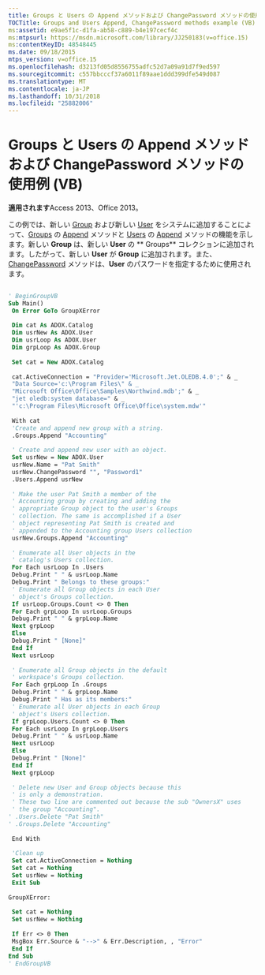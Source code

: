```yaml
---
title: Groups と Users の Append メソッドおよび ChangePassword メソッドの使用例 (VB)
TOCTitle: Groups and Users Append, ChangePassword methods example (VB)
ms:assetid: e9ae5f1c-d1fa-ab58-c889-b4e197cecf4c
ms:mtpsurl: https://msdn.microsoft.com/library/JJ250183(v=office.15)
ms:contentKeyID: 48548445
ms.date: 09/18/2015
mtps_version: v=office.15
ms.openlocfilehash: d3213fd05d8556755adfc52d7a09a91d7f9ed597
ms.sourcegitcommit: c557bbcccf37a6011f89aae1ddd399dfe549d087
ms.translationtype: MT
ms.contentlocale: ja-JP
ms.lasthandoff: 10/31/2018
ms.locfileid: "25882006"
---
```

# <a name="groups-and-users-append-changepassword-methods-example-vb"></a>Groups と Users の Append メソッドおよび ChangePassword メソッドの使用例 (VB)


**適用されます**Access 2013、Office 2013。

この例では、新しい [Group](group-object-adox.md) および新しい [User](user-object-adox.md) をシステムに追加することによって、[Groups](groups-collection-adox.md) の [Append](append-method-adox-groups.md) メソッドと [Users](users-collection-adox.md) の [Append](append-method-adox-users.md) メソッドの機能を示します。新しい **Group** は、新しい **User** の ** Groups** コレクションに追加されます。したがって、新しい **User** が **Group** に追加されます。また、[ChangePassword](changepassword-method-adox.md) メソッドは、**User** のパスワードを指定するために使用されます。

```vb 
 
' BeginGroupVB 
Sub Main() 
 On Error GoTo GroupXError 
 
 Dim cat As ADOX.Catalog 
 Dim usrNew As ADOX.User 
 Dim usrLoop As ADOX.User 
 Dim grpLoop As ADOX.Group 
 
 Set cat = New ADOX.Catalog 
 
 cat.ActiveConnection = "Provider='Microsoft.Jet.OLEDB.4.0';" & _ 
 "Data Source='c:\Program Files\" & _ 
 "Microsoft Office\Office\Samples\Northwind.mdb';" & _ 
 "jet oledb:system database=" & _ 
 "'c:\Program Files\Microsoft Office\Office\system.mdw'" 
 
 With cat 
 'Create and append new group with a string. 
 .Groups.Append "Accounting" 
 
 ' Create and append new user with an object. 
 Set usrNew = New ADOX.User 
 usrNew.Name = "Pat Smith" 
 usrNew.ChangePassword "", "Password1" 
 .Users.Append usrNew 
 
 ' Make the user Pat Smith a member of the 
 ' Accounting group by creating and adding the 
 ' appropriate Group object to the user's Groups 
 ' collection. The same is accomplished if a User 
 ' object representing Pat Smith is created and 
 ' appended to the Accounting group Users collection 
 usrNew.Groups.Append "Accounting" 
 
 ' Enumerate all User objects in the 
 ' catalog's Users collection. 
 For Each usrLoop In .Users 
 Debug.Print " " & usrLoop.Name 
 Debug.Print " Belongs to these groups:" 
 ' Enumerate all Group objects in each User 
 ' object's Groups collection. 
 If usrLoop.Groups.Count <> 0 Then 
 For Each grpLoop In usrLoop.Groups 
 Debug.Print " " & grpLoop.Name 
 Next grpLoop 
 Else 
 Debug.Print " [None]" 
 End If 
 Next usrLoop 
 
 ' Enumerate all Group objects in the default 
 ' workspace's Groups collection. 
 For Each grpLoop In .Groups 
 Debug.Print " " & grpLoop.Name 
 Debug.Print " Has as its members:" 
 ' Enumerate all User objects in each Group 
 ' object's Users collection. 
 If grpLoop.Users.Count <> 0 Then 
 For Each usrLoop In grpLoop.Users 
 Debug.Print " " & usrLoop.Name 
 Next usrLoop 
 Else 
 Debug.Print " [None]" 
 End If 
 Next grpLoop 
 
 ' Delete new User and Group objects because this 
 ' is only a demonstration. 
 ' These two line are commented out because the sub "OwnersX" uses 
 ' the group "Accounting". 
' .Users.Delete "Pat Smith" 
' .Groups.Delete "Accounting" 
 
 End With 
 
 'Clean up 
 Set cat.ActiveConnection = Nothing 
 Set cat = Nothing 
 Set usrNew = Nothing 
 Exit Sub 
 
GroupXError: 
 
 Set cat = Nothing 
 Set usrNew = Nothing 
 
 If Err <> 0 Then 
 MsgBox Err.Source & "-->" & Err.Description, , "Error" 
 End If 
End Sub 
' EndGroupVB 
```

